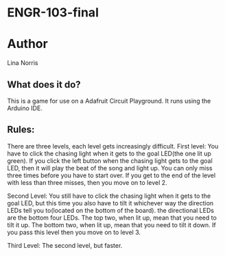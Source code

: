 # ENGR-103-final

# Author
Lina Norris
## What does it do?
This is a game for use on a Adafruit Circuit Playground. 
It runs using the Arduino IDE.

## Rules:
There are three levels, each level gets increasingly difficult.
First level:
You have to click the chasing light when it gets to the goal LED(the one lit up green). If you click the left button when the chasing light gets to the goal LED, then it will play the beat of the song and light up. You can only miss three times before you have to start over. 
If you get to the end of the level with less than three misses, then you move on to level 2.

Second Level:
You still have to click the chasing light when it gets to the goal LED, but this time you also have to tilt it whichever way the direction LEDs tell you to(located on the bottom of the board).
the directional LEDs are the bottom four LEDs. The top two, when lit up, mean that you need to tilt it up. The bottom two, when lit up, mean that you need to tilt it down.
If you pass this level then you move on to level 3.

Third Level:
The second level, but faster.


